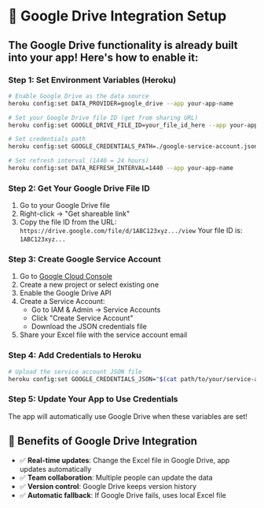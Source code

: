 # 🚀 Google Drive Integration Setup

## The Google Drive functionality is already built into your app! Here's how to enable it:

### Step 1: Set Environment Variables (Heroku)

```bash
# Enable Google Drive as the data source
heroku config:set DATA_PROVIDER=google_drive --app your-app-name

# Set your Google Drive file ID (get from sharing URL)
heroku config:set GOOGLE_DRIVE_FILE_ID=your_file_id_here --app your-app-name

# Set credentials path
heroku config:set GOOGLE_CREDENTIALS_PATH=./google-service-account.json --app your-app-name

# Set refresh interval (1440 = 24 hours)
heroku config:set DATA_REFRESH_INTERVAL=1440 --app your-app-name
```

### Step 2: Get Your Google Drive File ID

1. Go to your Google Drive file
2. Right-click → "Get shareable link"
3. Copy the file ID from the URL:
   `https://drive.google.com/file/d/1ABC123xyz.../view`
   Your file ID is: `1ABC123xyz...`

### Step 3: Create Google Service Account

1. Go to [Google Cloud Console](https://console.cloud.google.com/)
2. Create a new project or select existing one
3. Enable the Google Drive API
4. Create a Service Account:
   - Go to IAM & Admin → Service Accounts
   - Click "Create Service Account"
   - Download the JSON credentials file
5. Share your Excel file with the service account email

### Step 4: Add Credentials to Heroku

```bash
# Upload the service account JSON file
heroku config:set GOOGLE_CREDENTIALS_JSON="$(cat path/to/your/service-account.json)" --app your-app-name
```

### Step 5: Update Your App to Use Credentials

The app will automatically use Google Drive when these variables are set!

## 🔄 Benefits of Google Drive Integration

- ✅ **Real-time updates**: Change the Excel file in Google Drive, app updates automatically
- ✅ **Team collaboration**: Multiple people can update the data
- ✅ **Version control**: Google Drive keeps version history
- ✅ **Automatic fallback**: If Google Drive fails, uses local Excel file 